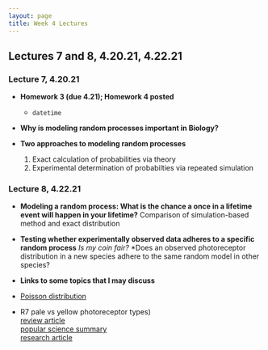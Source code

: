 ```yaml
---
layout: page
title: Week 4 Lectures
---
```


## Lectures 7 and 8, 4.20.21, 4.22.21

### Lecture 7, 4.20.21 

- **Homework 3 (due 4.21); Homework 4 posted**
    - `datetime` 

- **Why is modeling random processes important in Biology?**
    

- **Two approaches to modeling random processes**
    1. Exact calculation of probabilities via theory
    2. Experimental determination of probabilties via repeated simulation




### Lecture 8, 4.22.21

- **Modeling a random process: What is the chance a once in a lifetime event will happen in your lifetime?**
    Comparison of simulation-based method and exact distribution
    
- **Testing whether experimentally observed data adheres to a specific random process**
    *Is my coin fair?*
    *Does an observed photoreceptor distribution in a new species adhere to the same random model in other species?
    
 - **Links to some topics that I may discuss**
 - [Poisson distribution](https://en.wikipedia.org/wiki/Poisson_distribution)
 - R7 pale vs yellow photoreceptor types)<br>
        [review article](https://www.sciencedirect.com/science/article/pii/S0960982205013151)<br>
        [popular science summary](https://www.sciencedaily.com/releases/2006/03/060312205905.htm)<br>
        [research article](https://www.nature.com/articles/nature04615)
        

 
 
    


